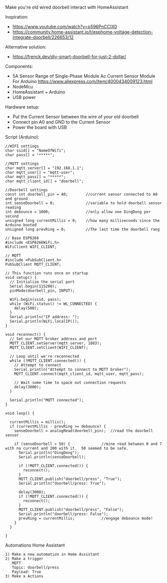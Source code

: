 Make you're old wired doorbell interact with HomeAssistant

Inspiration:
 - https://www.youtube.com/watch?v=p596PnCCIX0
 - https://community.home-assistant.io/t/esphome-voltage-detection-integrate-doorbell/226653/12

Alternative solution:
 - https://frenck.dev/diy-smart-doorbell-for-just-2-dollar/

Components:
 - 5A Sensor Range of Single-Phase Module Ac Current Sensor Module For Arduino https://www.aliexpress.com/item/4000434009123.html
 - NodeMcu
 - HomeAssistant + Arduino
 - USB power

Hardware setup:
 - Put the Current Sensor between the wire of your old doorbell
 - Connect pin A0 and GND to the Current Sensor
 - Power the board with USB

Script (Arduino):
```
//WIFI settings
char ssid[] = "NameOfWifi";
char pass[] = "*****";

//MQTT settings
char mqtt_server[] = "192.168.1.1";
char mqtt_user[] = "mqtt-user";
char mqtt_pass[] = "*****";
char mqtt_client_id[] = "doorbell";

//Doorbell settings
const int doorbell_pin = A0;        //current sensor connected to A0 and ground
int senseDoorbell = 0;              //variable to hold doorbell sensor reading
int debounce = 1000;                //only allow one DingDong per second
unsigned long currentMillis = 0;    //how many milliseconds since the Arduino booted
unsigned long prevRing = 0;         //The last time the doorbell rang

// Base ESP8266
#include <ESP8266WiFi.h>
WiFiClient WIFI_CLIENT;

// MQTT
#include <PubSubClient.h>
PubSubClient MQTT_CLIENT;

// This function runs once on startup
void setup() {
  // Initialize the serial port
  Serial.begin(115200);
  pinMode(doorbell_pin, INPUT);

  WiFi.begin(ssid, pass);
  while (WiFi.status() != WL_CONNECTED) {
    delay(500);
  }
  Serial.println("IP address: ");
  Serial.println(WiFi.localIP());
}

void reconnect() {
  // Set our MQTT broker address and port
  MQTT_CLIENT.setServer(mqtt_server, 1883);
  MQTT_CLIENT.setClient(WIFI_CLIENT);

  // Loop until we're reconnected
  while (!MQTT_CLIENT.connected()) {
    // Attempt to connect
    Serial.println("Attempt to connect to MQTT broker");
    MQTT_CLIENT.connect(mqtt_client_id, mqtt_user, mqtt_pass);

    // Wait some time to space out connection requests
    delay(3000);
  }

  Serial.println("MQTT connected");
}

void loop() {

  currentMillis = millis();
  if (currentMillis - prevRing >= debounce) {
    senseDoorbell = analogRead(doorbell_pin);  //read the doorbell sensor
    
    if (senseDoorbell > 50) {              //mine read between 0 and 7 with no current and 200 with it.  50 seemed to be safe.
      Serial.println("DingDong");
      Serial.println(senseDoorbell);
      
      if (!MQTT_CLIENT.connected()) {
        reconnect();
      }
      MQTT_CLIENT.publish("doorbell/press", "True");
      Serial.println("doorbell/press: True");

      delay(3000);
      if (!MQTT_CLIENT.connected()) {
        reconnect();
      }
      MQTT_CLIENT.publish("doorbell/press", "False");
      Serial.println("doorbell/press: False");
      prevRing = currentMillis;            //engage debounce mode!
    }
  }

}
```

Automations Home Assistant
```
1) Make a new automation in Home Assistant
2) Make a trigger
   MQTT
   Topic: doorbell/press
   Payload: True
3) Make a Actions
```
